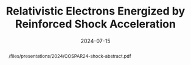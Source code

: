 ---
title: "Relativistic Electrons Energized by Reinforced Shock Acceleration"
collection: talks
type: "Oral presentation"
permalink: /talks/2024-07-15-COSPAR24
venue: "COSPAR 2024"
date: 2024-07-15
location: "Busan, South Korea"
abstract: "/files/presentations/2024/COSPAR24-shock-abstract.pdf"
paperurl: "/files/presentations/2024/COSPAR24-shock-talk.pdf"
ppt: "/files/presentations/2024/COSPAR24-shock-talk.pptx"
---